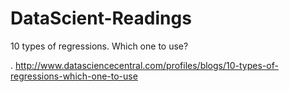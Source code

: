 # DataScient-Readings

10 types of regressions. Which one to use?

. http://www.datasciencecentral.com/profiles/blogs/10-types-of-regressions-which-one-to-use
